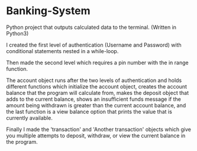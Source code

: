 # Banking-System
Python project that outputs calculated data to the terminal. (Written in Python3)

I created the first level of authentication (Username and Password) with conditional statements nested in a while-loop.

Then made the second level which requires a pin number with the in range function.

The account object runs after the two levels of authentication and holds different functions which
initialize the account object, creates the account balance that the program will calculate from, makes
the deposit object that adds to the current balance, shows an insufficient funds message if the amount being
withdrawn is greater than the current account balance, and the last function is a view balance option that prints
the value that is currently available.

Finally I made the 'transaction' and 'Another transaction' objects which give you multiple attempts to deposit, withdraw, or view the current balance
in the program. 
